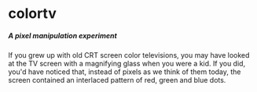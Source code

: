 # colortv

<h5>A pixel manipulation experiment</h5>

If you grew up with old CRT screen color televisions, you may have looked at the TV screen with a magnifying glass when you were a kid. If you did, you'd have noticed that, instead of pixels as we think of them today, the screen contained an interlaced pattern of red, green and blue dots.

